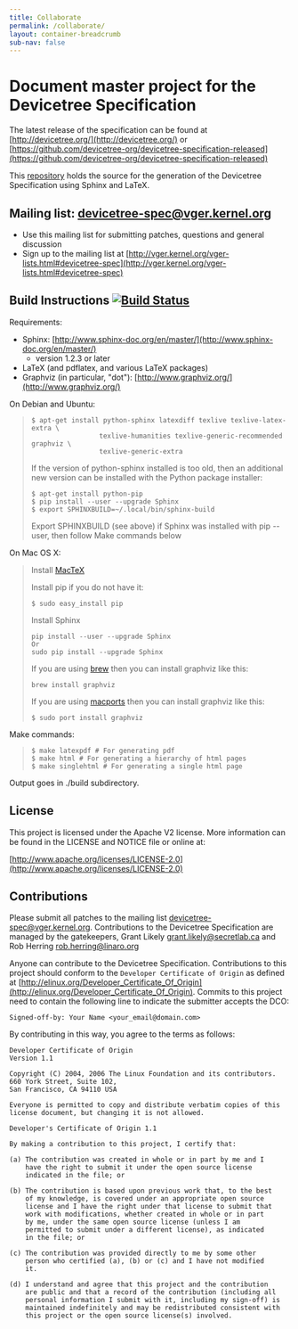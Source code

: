 ```yaml
---
title: Collaborate
permalink: /collaborate/
layout: container-breadcrumb
sub-nav: false
---
```

# Document master project for the Devicetree Specification

The latest release of the specification can be found at [http://devicetree.org/](http://devicetree.org/) or [https://github.com/devicetree-org/devicetree-specification-released](https://github.com/devicetree-org/devicetree-specification-released)

This [repository](https://github.com/devicetree-org/devicetree-specification) holds the source for the generation of the Devicetree Specification using Sphinx and LaTeX.

## Mailing list: devicetree-spec@vger.kernel.org

*   Use this mailing list for submitting patches, questions and general discussion
*   Sign up to the mailing list at [http://vger.kernel.org/vger-lists.html#devicetree-spec](http://vger.kernel.org/vger-lists.html#devicetree-spec)

## Build Instructions [![Build Status](https://travis-ci.org/devicetree-org/devicetree-specification.svg)](https://travis-ci.org/devicetree-org/devicetree-specification)

Requirements:

*   Sphinx: [http://www.sphinx-doc.org/en/master/](http://www.sphinx-doc.org/en/master/)
    *   version 1.2.3 or later
*   LaTeX (and pdflatex, and various LaTeX packages)
*   Graphviz (in particular, "dot"): [http://www.graphviz.org/](http://www.graphviz.org/)

On Debian and Ubuntu:

>     $ apt-get install python-sphinx latexdiff texlive texlive-latex-extra \
>                      texlive-humanities texlive-generic-recommended graphviz \
>                      texlive-generic-extra
>
> If the version of python-sphinx installed is too old, then an additional new version can be installed with the Python package installer:
>
>     $ apt-get install python-pip
>     $ pip install --user --upgrade Sphinx
>     $ export SPHINXBUILD=~/.local/bin/sphinx-build
>
> Export SPHINXBUILD (see above) if Sphinx was installed with pip --user, then follow Make commands below

On Mac OS X:

> Install [MacTeX](http://tug.org/mactex/)
>
> Install pip if you do not have it:
>
>     $ sudo easy_install pip
>
> Install Sphinx
>
>     pip install --user --upgrade Sphinx
>     Or
>     sudo pip install --upgrade Sphinx
>
> If you are using [brew](http://brew.sh) then you can install graphviz like this:
>
>     brew install graphviz
>
> If you are using [macports](https://www.macports.org/) then you can install graphviz like this:
>
>     $ sudo port install graphviz

Make commands:

>     $ make latexpdf # For generating pdf
>     $ make html # For generating a hierarchy of html pages
>     $ make singlehtml # For generating a single html page

Output goes in ./build subdirectory.

## License

This project is licensed under the Apache V2 license. More information can be found in the LICENSE and NOTICE file or online at:

[http://www.apache.org/licenses/LICENSE-2.0](http://www.apache.org/licenses/LICENSE-2.0)

## Contributions

Please submit all patches to the mailing list devicetree-spec@vger.kernel.org. Contributions to the Devicetree Specification are managed by the gatekeepers, Grant Likely [grant.likely@secretlab.ca](mailto:grant.likely@secretlab.ca) and Rob Herring [rob.herring@linaro.org](mailto:rob.herring@linaro.org)

Anyone can contribute to the Devicetree Specification. Contributions to this project should conform to the `Developer Certificate of Origin` as defined at [http://elinux.org/Developer_Certificate_Of_Origin](http://elinux.org/Developer_Certificate_Of_Origin). Commits to this project need to contain the following line to indicate the submitter accepts the DCO:

    Signed-off-by: Your Name <your_email@domain.com>

By contributing in this way, you agree to the terms as follows:

    Developer Certificate of Origin
    Version 1.1

    Copyright (C) 2004, 2006 The Linux Foundation and its contributors.
    660 York Street, Suite 102,
    San Francisco, CA 94110 USA

    Everyone is permitted to copy and distribute verbatim copies of this
    license document, but changing it is not allowed.

    Developer's Certificate of Origin 1.1

    By making a contribution to this project, I certify that:

    (a) The contribution was created in whole or in part by me and I
        have the right to submit it under the open source license
        indicated in the file; or

    (b) The contribution is based upon previous work that, to the best
        of my knowledge, is covered under an appropriate open source
        license and I have the right under that license to submit that
        work with modifications, whether created in whole or in part
        by me, under the same open source license (unless I am
        permitted to submit under a different license), as indicated
        in the file; or

    (c) The contribution was provided directly to me by some other
        person who certified (a), (b) or (c) and I have not modified
        it.

    (d) I understand and agree that this project and the contribution
        are public and that a record of the contribution (including all
        personal information I submit with it, including my sign-off) is
        maintained indefinitely and may be redistributed consistent with
        this project or the open source license(s) involved.
